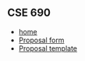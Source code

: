 ## CSE 690

* [home](../)
* [Proposal form](cse695-proposal-form.pdf)
* [Proposal template](cse690-flyer-template.doc)

